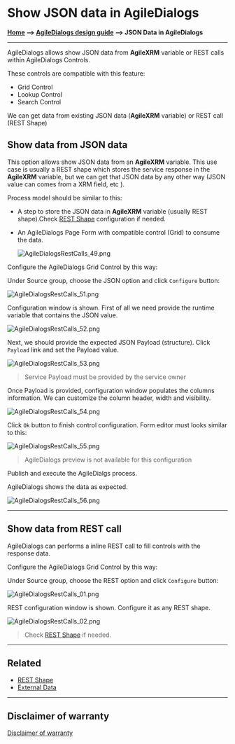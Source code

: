 # Show JSON data in AgileDialogs

**[Home](/) --> [AgileDialogs design guide](/guides/AgileDialogs-DesignGuide.md) --> JSON Data in AgileDialogs**

--- 
AgileDialogs allows show JSON data from **AgileXRM** variable or REST calls within AgileDialogs Controls.

These controls are compatible with this feature:

- Grid Control
- Lookup Control
- Search Control

We can get data from existing JSON data (**AgileXRM** variable) or REST call (REST Shape)

## Show data from JSON data

This option allows show JSON data from an **AgileXRM** variable. This use case is usually a REST shape which stores the service response in the **AgileXRM** variable, but we can get that JSON data by any other way (JSON value can comes from a XRM field, etc ).

Process model should be similar to this:

- A step to store the JSON data in **AgileXRM** variable (usually REST shape).Check [REST Shape](../../ref/REST.md) configuration if needed.
- An AgileDialogs Page Form with compatible control (Grid) to consume the data.

  ![AgileDialogsRestCalls_49.png](../media/AgileDialogsDesignGuide/AgileDialogsRestCalls_49.png)

Configure the AgileDialogs Grid Control by this way:

  Under Source group, choose the JSON option and click `Configure` button:  

  ![AgileDialogsRestCalls_51.png](../media/AgileDialogsDesignGuide/AgileDialogsRestCalls_51.png)

  Configuration window is shown. First of all we need provide the runtime variable that contains the JSON value.

  ![AgileDialogsRestCalls_52.png](../media/AgileDialogsDesignGuide/AgileDialogsRestCalls_52.png)

  Next, we should provide the expected JSON Payload (structure). Click `Payload` link and set the Payload value.

  ![AgileDialogsRestCalls_53.png](../media/AgileDialogsDesignGuide/AgileDialogsRestCalls_53.png)
  > Service Payload must be provided by the service owner

  Once Payload is provided, configuration window populates the columns information. We can customize the column header, width and visibility.

  ![AgileDialogsRestCalls_54.png](../media/AgileDialogsDesignGuide/AgileDialogsRestCalls_54.png)

  Click `Ok` button to finish control configuration. Form editor must looks similar to this:

  ![AgileDialogsRestCalls_55.png](../media/AgileDialogsDesignGuide/AgileDialogsRestCalls_55.png)
  > AgileDialogs preview is not available for this configuration

Publish and execute the AgileDialgs process.

AgileDialogs shows the data as expected.

![AgileDialogsRestCalls_56.png](../media/AgileDialogsDesignGuide/AgileDialogsRestCalls_56.png)

---

## Show data from REST call

AgileDialogs can performs a inline REST call to fill controls with the response data.

Configure the AgileDialogs Grid Control by this way:

  Under Source group, choose the REST option and click `Configure` button:  

  ![AgileDialogsRestCalls_01.png](../media/AgileDialogsDesignGuide/AgileDialogsRestCalls_01.png)

  REST configuration window is shown. Configure it as any REST shape.

  ![AgileDialogsRestCalls_02.png](../media/AgileDialogsDesignGuide/AgileDialogsRestCalls_02.png)
  > Check [REST Shape](../../ref/REST.md) if needed.

---

## Related

- [REST Shape](../../ref/REST.md)
- [External Data](../../ref/common/ExternalData.md)

---

## Disclaimer of warranty

[Disclaimer of warranty](DisclaimerOfWarranty.md)
